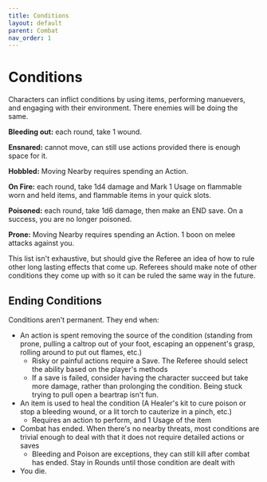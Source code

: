 ```yaml
---
title: Conditions
layout: default
parent: Combat
nav_order: 1
---
```


# Conditions

Characters can inflict conditions by using items, performing manuevers, and engaging with their environment. There enemies will be doing the same.

**Bleeding out:** each round, take 1 wound.

**Ensnared:** cannot move, can still use actions provided there is enough space for it.

**Hobbled:** Moving Nearby requires spending an Action.

**On Fire:** each round, take 1d4 damage and Mark 1 Usage on flammable worn and held items, and flammable items in your quick slots.

**Poisoned:** each round, take 1d6 damage, then make an END save. On a success, you are no longer poisoned.

**Prone:** Moving Nearby requires spending an Action. 1 boon on melee attacks against you.

This list isn't exhaustive, but should give the Referee an idea of how to rule other long lasting effects that come up. Referees should make note of other conditions they come up with so it can be ruled the same way in the future.

## Ending Conditions

Conditions aren't permanent. They end when:
- An action is spent removing the source of the condition (standing from prone, pulling a caltrop out of your foot, escaping an oppenent's grasp, rolling around to put out flames, etc.)
  - Risky or painful actions require a Save. The Referee should select the ability based on the player's methods
  - If a save is failed, consider having the character succeed but take more damage, rather than prolonging the condition. Being stuck trying to pull open a beartrap isn't fun.
- An item is used to heal the condition (A Healer's kit to cure poison or stop a bleeding wound, or a lit torch to cauterize in a pinch, etc.)
  - Requires an action to perform, and 1 Usage of the item
- Combat has ended. When there's no nearby threats, most conditions are trivial enough to deal with that it does not require detailed actions or saves
  - Bleeding and Poison are exceptions, they can still kill after combat has ended. Stay in Rounds until those condition are dealt with
- You die.

 
